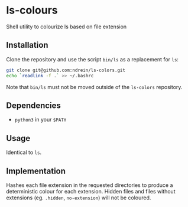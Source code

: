 ls-colours
==========
Shell utility to colourize ls based on file extension


Installation
------------

Clone the repository and use the script `bin/ls` as a replacement for `ls`:
```bash
git clone git@github.com:ndrein/ls-colors.git
echo `readlink -f .` >> ~/.bashrc
```

Note that `bin/ls` must not be moved outside of the `ls-colors` repository.


Dependencies
------------

* `python3` in your `$PATH`


Usage
-----

Identical to `ls`.


Implementation
--------------

Hashes each file extension in the requested directories to produce a deterministic colour for each extension.  Hidden files and files without extensions (eg. `.hidden`, `no-extension`) will not be coloured.


